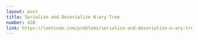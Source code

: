 ```yaml
---
layout: post
title: Serialize and Deserialize N-ary Tree
number: 428
link: https://leetcode.com/problems/serialize-and-deserialize-n-ary-tree
---
```

